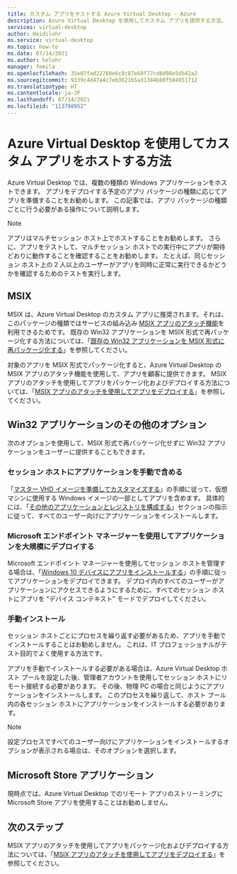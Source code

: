 ```yaml
---
title: カスタム アプリをホストする Azure Virtual Desktop - Azure
description: Azure Virtual Desktop を使用してカスタム アプリを提供する方法。
services: virtual-desktop
author: Heidilohr
ms.service: virtual-desktop
ms.topic: how-to
ms.date: 07/14/2021
ms.author: helohr
manager: femila
ms.openlocfilehash: 35e07fad22760e6c8c87e60f77cd6d98e5db42a2
ms.sourcegitcommit: 9339c4d47a4c7eb3621b5a31384bb0f504951712
ms.translationtype: HT
ms.contentlocale: ja-JP
ms.lasthandoff: 07/14/2021
ms.locfileid: "113798952"
---
```

# <a name="how-to-host-custom-apps-with-azure-virtual-desktop"></a>Azure Virtual Desktop を使用してカスタム アプリをホストする方法

Azure Virtual Desktop では、複数の種類の Windows アプリケーションをホストできます。 アプリをデプロイする予定のアプリ パッケージの種類に応じてアプリを準備することをお勧めします。 この記事では、アプリ パッケージの種類ごとに行う必要がある操作について説明します。 

>[!NOTE]
>アプリはマルチセッション ホスト上でホストすることをお勧めします。 さらに、アプリをテストして、マルチセッション ホストでの実行中にアプリが期待どおりに動作することを確認することをお勧めします。 たとえば、同じセッション ホスト上の 2 人以上のユーザーがアプリを同時に正常に実行できるかどうかを確認するためのテストを実行します。

## <a name="msix"></a>MSIX

MSIX は、Azure Virtual Desktop のカスタム アプリに推奨されます。それは、このパッケージの種類ではサービスの組み込み [MSIX アプリのアタッチ機能](../app-attach-glossary.md)を利用できるためです。 既存の Win32 アプリケーションを MSIX 形式で再パッケージ化する方法については、「[既存の Win32 アプリケーションを MSIX 形式に再パッケージ化する](/windows/application-management/msix-app-packaging-tool)」を参照してください。

対象のアプリを MSIX 形式でパッケージ化すると、Azure Virtual Desktop の MSIX アプリのアタッチ機能を使用して、アプリを顧客に提供できます。 MSIX アプリのアタッチを使用してアプリをパッケージ化およびデプロイする方法については、「[MSIX アプリのアタッチを使用してアプリをデプロイする](msix-app-attach.md)」を参照してください。

## <a name="other-options-for-win32-applications"></a>Win32 アプリケーションのその他のオプション

次のオプションを使用して、MSIX 形式で再パッケージ化せずに Win32 アプリケーションをユーザーに提供することもできます。

### <a name="include-the-application-manually-on-session-hosts"></a>セッション ホストにアプリケーションを手動で含める

「[マスター VHD イメージを準備してカスタマイズする](../set-up-customize-master-image.md)」の手順に従って、仮想マシンに使用する Windows イメージの一部としてアプリを含めます。 具体的には、「[その他のアプリケーションとレジストリを構成する](../set-up-customize-master-image.md#other-applications-and-registry-configuration)」セクションの指示に従って、すべてのユーザー向けにアプリケーションをインストールします。

### <a name="use-microsoft-endpoint-manager-to-deploy-the-application-at-scale"></a>Microsoft エンドポイント マネージャーを使用してアプリケーションを大規模にデプロイする

Microsoft エンドポイント マネージャーを使用してセッション ホストを管理する場合は、「[Windows 10 デバイスにアプリをインストールする](/mem/intune/apps/apps-windows-10-app-deploy#install-apps-on-windows-10-devices)」の手順に従ってアプリケーションをデプロイできます。 デプロイ内のすべてのユーザーがアプリケーションにアクセスできるようにするために、すべてのセッション ホストにアプリを "デバイス コンテキスト" モードでデプロイしてください。

### <a name="manual-installation"></a>手動インストール

セッション ホストごとにプロセスを繰り返す必要があるため、アプリを手動でインストールすることはお勧めしません。 これは、IT プロフェッショナルがテスト目的でよく使用する方法です。

アプリを手動でインストールする必要がある場合は、Azure Virtual Desktop ホスト プールを設定した後、管理者アカウントを使用してセッション ホストにリモート接続する必要があります。 その後、物理 PC の場合と同じようにアプリケーションをインストールします。 このプロセスを繰り返して、ホスト プール内の各セッション ホストにアプリケーションをインストールする必要があります。

>[!NOTE]
>設定プロセスですべてのユーザー向けにアプリケーションをインストールするオプションが表示される場合は、そのオプションを選択します。

## <a name="microsoft-store-applications"></a>Microsoft Store アプリケーション

現時点では、Azure Virtual Desktop でのリモート アプリのストリーミングに Microsoft Store アプリを使用することはお勧めしません。

## <a name="next-steps"></a>次のステップ

MSIX アプリのアタッチを使用してアプリをパッケージ化およびデプロイする方法については、「[MSIX アプリのアタッチを使用してアプリをデプロイする](msix-app-attach.md)」を参照してください。